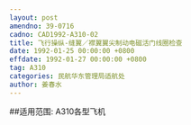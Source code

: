 ```yaml
---
layout: post
amendno: 39-0716
cadno: CAD1992-A310-02
title: 飞行操纵-缝翼／襟翼翼尖制动电磁活门线圈检查
date: 1992-01-25 00:00:00 +0800
effdate: 1992-01-27 00:00:00 +0800
tag: A310
categories: 民航华东管理局适航处
author: 姜春水
---
```


##适用范围:
A310各型飞机

